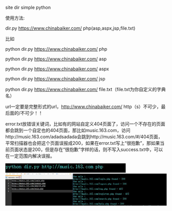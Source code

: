 site dir 
simple python


使用方法:


dir.py https://www.chinabaiker.com/ php(asp,aspx,jsp,file.txt)



比如


python dir.py https://www.chinabaiker.com/ php

python dir.py https://www.chinabaiker.com/ asp

python dir.py https://www.chinabaiker.com/ aspx


python dir.py https://www.chinabaiker.com/ jsp

python dir.py https://www.chinabaiker.com/ file.txt（file.txt为你自定义的字典名）



url一定要是完整形式的url，http://www.chinabaiker.com/  http（s）不可少，最后面的/不可少！！


error.txt放错误关键词，比如有的网站自定义404页面了，访问一个不存在的页面都会跳到一个自定也的404页面，那比如music.163.com，访问http://music.163.com/adadsadada会跳到http://music.163.com/#/404页面，平常扫描器也会把这个页面误报成200，如果在error.txt写上“很抱歉”，那如果当前页面状态是200，但是存在“很抱歉”字样的话，则不写入success.txt中，可以在一定范围内解决误报。


![](https://raw.githubusercontent.com/Jumbo-WJB/site-dir/master/QQ%E6%88%AA%E5%9B%BE20161008152610.jpg)
![](https://raw.githubusercontent.com/Jumbo-WJB/site-dir/master/QQ%E6%88%AA%E5%9B%BE20161008152437.jpg)
